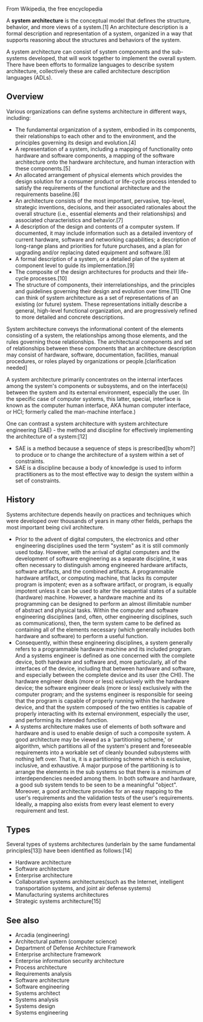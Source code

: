 From Wikipedia, the free encyclopedia

A **system architecture** is the conceptual model that defines the structure, behavior, and more views of a system.[1] An architecture description is a formal description and representation of a system, organized in a way that supports reasoning about the structures and behaviors of the system.

A system architecture can consist of system components and the sub-systems developed, that will work together to implement the overall system. There have been efforts to formalize languages to describe system architecture, collectively these are called architecture description languages (ADLs).

## Overview
Various organizations can define systems architecture in different ways, including:

* The fundamental organization of a system, embodied in its components, their relationships to each other and to the environment, and the principles governing its design and evolution.[4]
* A representation of a system, including a mapping of functionality onto hardware and software components, a mapping of the software architecture onto the hardware architecture, and human interaction with these components.[5]
* An allocated arrangement of physical elements which provides the design solution for a consumer product or life-cycle process intended to satisfy the requirements of the functional architecture and the requirements baseline.[6]
* An architecture consists of the most important, pervasive, top-level, strategic inventions, decisions, and their associated rationales about the overall structure (i.e., essential elements and their relationships) and associated characteristics and behavior.[7]
* A description of the design and contents of a computer system. If documented, it may include information such as a detailed inventory of current hardware, software and networking capabilities; a description of long-range plans and priorities for future purchases, and a plan for upgrading and/or replacing dated equipment and software.[8]
* A formal description of a system, or a detailed plan of the system at component level to guide its implementation.[9]
* The composite of the design architectures for products and their life-cycle processes.[10]
* The structure of components, their interrelationships, and the principles and guidelines governing their design and evolution over time.[11]
One can think of system architecture as a set of representations of an existing (or future) system. These representations initially describe a general, high-level functional organization, and are progressively refined to more detailed and concrete descriptions.

System architecture conveys the informational content of the elements consisting of a system, the relationships among those elements, and the rules governing those relationships. The architectural components and set of relationships between these components that an architecture description may consist of hardware, software, documentation, facilities, manual procedures, or roles played by organizations or people.[clarification needed]

A system architecture primarily concentrates on the internal interfaces among the system's components or subsystems, and on the interface(s) between the system and its external environment, especially the user. (In the specific case of computer systems, this latter, special, interface is known as the computer human interface, AKA human computer interface, or HCI; formerly called the man-machine interface.)

One can contrast a system architecture with system architecture engineering (SAE) - the method and discipline for effectively implementing the architecture of a system:[12]

* SAE is a method because a sequence of steps is prescribed[by whom?] to produce or to change the architecture of a system within a set of constraints.
* SAE is a discipline because a body of knowledge is used to inform practitioners as to the most effective way to design the system within a set of constraints.

## History
Systems architecture depends heavily on practices and techniques which were developed over thousands of years in many other fields, perhaps the most important being civil architecture.

* Prior to the advent of digital computers, the electronics and other engineering disciplines used the term "system" as it is still commonly used today. However, with the arrival of digital computers and the development of software engineering as a separate discipline, it was often necessary to distinguish among engineered hardware artifacts, software artifacts, and the combined artifacts. A programmable hardware artifact, or computing machine, that lacks its computer program is impotent; even as a software artifact, or program, is equally impotent unless it can be used to alter the sequential states of a suitable (hardware) machine. However, a hardware machine and its programming can be designed to perform an almost illimitable number of abstract and physical tasks. Within the computer and software engineering disciplines (and, often, other engineering disciplines, such as communications), then, the term system came to be defined as containing all of the elements necessary (which generally includes both hardware and software) to perform a useful function.
* Consequently, within these engineering disciplines, a system generally refers to a programmable hardware machine and its included program. And a systems engineer is defined as one concerned with the complete device, both hardware and software and, more particularly, all of the interfaces of the device, including that between hardware and software, and especially between the complete device and its user (the CHI). The hardware engineer deals (more or less) exclusively with the hardware device; the software engineer deals (more or less) exclusively with the computer program; and the systems engineer is responsible for seeing that the program is capable of properly running within the hardware device, and that the system composed of the two entities is capable of properly interacting with its external environment, especially the user, and performing its intended function.
* A systems architecture makes use of elements of both software and hardware and is used to enable design of such a composite system. A good architecture may be viewed as a 'partitioning scheme,' or algorithm, which partitions all of the system's present and foreseeable requirements into a workable set of cleanly bounded subsystems with nothing left over. That is, it is a partitioning scheme which is exclusive, inclusive, and exhaustive. A major purpose of the partitioning is to arrange the elements in the sub systems so that there is a minimum of interdependencies needed among them. In both software and hardware, a good sub system tends to be seen to be a meaningful "object". Moreover, a good architecture provides for an easy mapping to the user's requirements and the validation tests of the user's requirements. Ideally, a mapping also exists from every least element to every requirement and test.
## Types
Several types of systems architectures (underlain by the same fundamental principles[13]) have been identified as follows:[14]
* Hardware architecture
* Software architecture
* Enterprise architecture
* Collaborative systems architectures(such as the Internet, intelligent transportation systems, and joint air defense systems)
* Manufacturing systems architectures
* Strategic systems architecture[15]

## See also
* Arcadia (engineering)
* Architectural pattern (computer science)
* Department of Defense Architecture Framework
* Enterprise architecture framework
* Enterprise information security architecture
* Process architecture
* Requirements analysis
* Software architecture
* Software engineering
* Systems architect
* Systems analysis
* Systems design
* Systems engineering